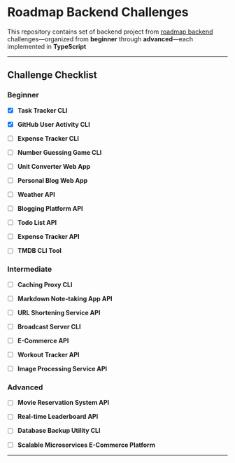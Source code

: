 # Roadmap Backend Challenges

This repository contains set of backend project from [roadmap backend](https://roadmap.sh/backend/projects) challenges—organized from **beginner** through **advanced**—each implemented in **TypeScript**

---

## Challenge Checklist

### Beginner

- [x] **Task Tracker CLI**

- [x] **GitHub User Activity CLI**

- [ ] **Expense Tracker CLI**

- [ ] **Number Guessing Game CLI**

- [ ] **Unit Converter Web App**

- [ ] **Personal Blog Web App**

- [ ] **Weather API**

- [ ] **Blogging Platform API**

- [ ] **Todo List API**

- [ ] **Expense Tracker API**

- [ ] **TMDB CLI Tool**

### Intermediate

- [ ] **Caching Proxy CLI**

- [ ] **Markdown Note-taking App API**

- [ ] **URL Shortening Service API**

- [ ] **Broadcast Server CLI**

- [ ] **E-Commerce API**

- [ ] **Workout Tracker API**

- [ ] **Image Processing Service API**

### Advanced

- [ ] **Movie Reservation System API**

- [ ] **Real-time Leaderboard API**

- [ ] **Database Backup Utility CLI**

- [ ] **Scalable Microservices E-Commerce Platform**

---
